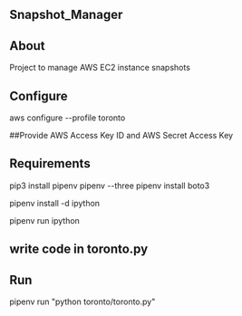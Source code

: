 ## Snapshot_Manager

## About
Project to manage AWS EC2 instance snapshots

## Configure
aws configure --profile toronto

##Provide AWS Access Key ID and AWS Secret Access Key

## Requirements
pip3 install pipenv
pipenv --three
pipenv install boto3

pipenv install -d ipython

pipenv run ipython

## write code in toronto.py

## Run
pipenv run "python toronto/toronto.py"

